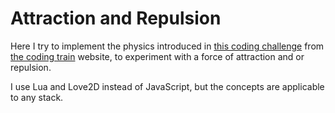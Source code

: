 # Attraction and Repulsion

Here I try to implement the physics introduced in [this coding challenge](https://thecodingtrain.com/CodingChallenges/056-attraction-repulsion.html) from [the coding train](https://thecodingtrain.com/) website, to experiment with a force of attraction and or repulsion.

I use Lua and Love2D instead of JavaScript, but the concepts are applicable to any stack.
